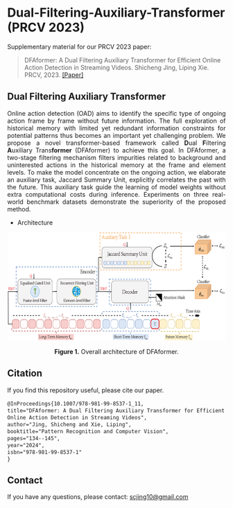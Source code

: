 # Dual-Filtering-Auxiliary-Transformer (PRCV 2023)
Supplementary material for our PRCV 2023 paper:

> DFAformer: A Dual Filtering Auxiliary Transformer for Efficient Online Action Detection in Streaming Videos.
> Shicheng Jing, Liping Xie.
> PRCV, 2023.
> [[Paper]](https://link.springer.com/chapter/10.1007/978-981-99-8537-1_11)


## Dual Filtering Auxiliary Transformer
<p align="justify">
Online action detection (OAD) aims to identify the specific type of ongoing action frame by frame without future information. The full exploration of historical memory with limited yet redundant information constraints for potential patterns thus becomes an important yet challenging problem. We propose a novel transformer-based framework called <strong>D</strong>ual <strong>F</strong>iltering <strong>A</strong>uxiliary Trans<strong>former</strong> (DFAformer) to achieve this goal. In DFAformer, a two-stage filtering mechanism filters impurities related to background and uninterested actions in the historical memory at the frame and element levels. To make the model concentrate on the ongoing action, we elaborate an auxiliary task, Jaccard Summary Unit, explicitly correlates the past with the future. This auxiliary task guide the learning of model weights without extra computational costs during inference. Experiments on three real-world benchmark datasets demonstrate the superiority of the proposed method.

* Architecture
<p align="center">
<img src=".\DFAformer.png" height = "250" alt="" align=center />
<br><br>
<b>Figure 1.</b> Overall architecture of DFAformer.
</p>

## Citation 
If you find this repository useful, please cite our paper.
```
@InProceedings{10.1007/978-981-99-8537-1_11,
title="DFAformer: A Dual Filtering Auxiliary Transformer for Efficient Online Action Detection in Streaming Videos",
author="Jing, Shicheng and Xie, Liping",
booktitle="Pattern Recognition and Computer Vision",
pages="134--145",
year="2024",
isbn="978-981-99-8537-1"
}
```

## Contact
If you have any questions, please contact: [scjing10@gmail.com](scjing10@gmail.com)
